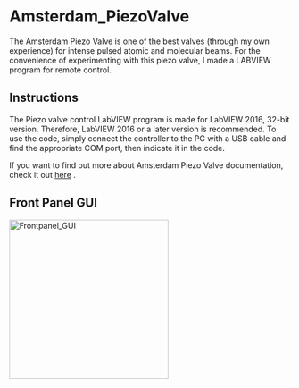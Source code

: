 # Amsterdam_PiezoValve
The Amsterdam Piezo Valve is one of the best valves (through my own experience) for intense pulsed atomic and molecular beams. For the convenience of experimenting with this piezo valve, I made a LABVIEW program for remote control.

## Instructions
The Piezo valve control LabVIEW program is made for LabVIEW 2016, 32-bit version. Therefore, LabVIEW 2016 or a later version is recommended. To use the code, simply connect the controller to the PC with a USB cable and find the appropriate COM port, then indicate it in the code.

If you want to find out more about Amsterdam Piezo Valve documentation, check it out [here](https://www.amsterdampiezovalve.com)
.

## Front Panel GUI
<img width="285" alt="Frontpanel_GUI" src="https://github.com/Tsendsuren/Amsterdam_PiezoValve/assets/29621742/83e8ab9c-85dd-474d-ab2c-b20c59590213">

